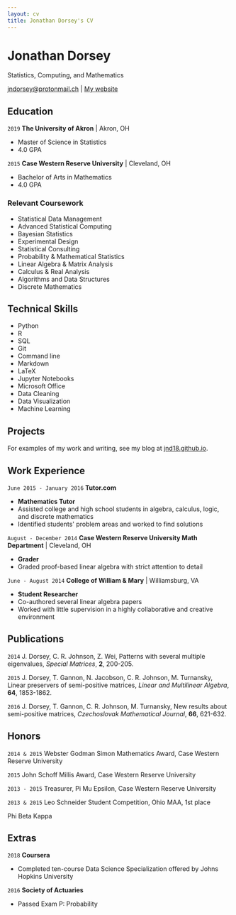 ```yaml
---
layout: cv
title: Jonathan Dorsey's CV
---
```

# Jonathan Dorsey

Statistics, Computing, and Mathematics

<div id="webaddress">
<a href="mailto:jndorsey@protonmail.ch">jndorsey@protonmail.ch</a>
| <a href="https://jnd18.github.io">My website</a>
</div>

## Education

`2019`
**The University of Akron** | Akron, OH
- Master of Science in Statistics
- 4.0 GPA

`2015`
**Case Western Reserve University** | Cleveland, OH
- Bachelor of Arts in Mathematics
- 4.0 GPA

### Relevant Coursework

- Statistical Data Management
- Advanced Statistical Computing
- Bayesian Statistics
- Experimental Design
- Statistical Consulting
- Probability & Mathematical Statistics
- Linear Algebra & Matrix Analysis
- Calculus & Real Analysis
- Algorithms and Data Structures
- Discrete Mathematics

## Technical Skills

- Python
- R
- SQL
- Git
- Command line
- Markdown
- LaTeX
- Jupyter Notebooks
- Microsoft Office
- Data Cleaning
- Data Visualization
- Machine Learning


## Projects

For examples of my work and writing, see my blog at [jnd18.github.io](https://jnd18.github.io).

## Work Experience

`June 2015 - January 2016`
**Tutor.com**
- **Mathematics Tutor**
- Assisted college and high school students in algebra, calculus, logic, and discrete mathematics
- Identified students' problem areas and worked to find solutions

`August - December 2014`
**Case Western Reserve University Math Department** | Cleveland, OH
- **Grader**
- Graded proof-based linear algebra with strict attention to detail

`June - August 2014`
**College of William & Mary** | Williamsburg, VA
- **Student Researcher**
- Co-authored several linear algebra papers
- Worked with little supervision in a highly collaborative and creative environment

## Publications

`2014`
J. Dorsey, C. R. Johnson, Z. Wei,
Patterns with several multiple eigenvalues,
_Special Matrices_, **2**, 200-205.

`2015`
J. Dorsey, T. Gannon, N. Jacobson, C. R. Johnson, M. Turnansky,
Linear preservers of semi-positive matrices,
_Linear and Multilinear Algebra_, **64**, 1853-1862.

`2016`
J. Dorsey, T. Gannon, C. R. Johnson, M. Turnansky,
New results about semi-positive matrices, 
_Czechoslovak Mathematical Journal_, **66**, 621-632.


## Honors

`2014 & 2015`
Webster Godman Simon Mathematics Award, Case Western Reserve University

`2015`
John Schoff Millis Award, Case Western Reserve University

`2013 - 2015`
Treasurer, Pi Mu Epsilon, Case Western Reserve University

`2013 & 2015`
Leo Schneider Student Competition, Ohio MAA, 1st place

Phi Beta Kappa


## Extras

`2018`
**Coursera**
- Completed ten-course Data Science Specialization offered by Johns Hopkins University

`2016`
**Society of Actuaries**
- Passed Exam P: Probability


<!-- ### Footer

Last updated: May 2019 -->



